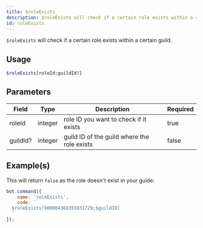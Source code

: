 ```yaml
---
title: $roleExists
description: $roleExists will check if a certain role exists within a certain guild.
id: roleExists
---
```


`$roleExists` will check if a certain role exists within a certain guild.

## Usage

```php
$roleExists[roleId;guildId?]
```

## Parameters

| Field    | Type    | Description                                 | Required |
|----------|---------|---------------------------------------------|----------|
| roleId   | integer | role ID you want to check if it exists      | true     |
| guildId? | integer | guild ID of the guild where the role exists | false    |

## Example(s)

This will return `false` as the role doesn't exist in your guide:

```javascript
bot.command({
    name: 'roleExists',
    code: `
  $roleExists[900004369355931729;$guildID]
  `
});
```